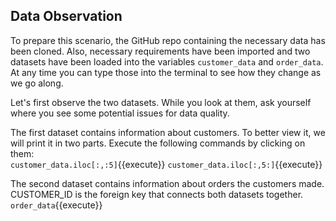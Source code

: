 ## Data Observation

To prepare this scenario, the GitHub repo containing the necessary data has been cloned. Also, necessary requirements have been imported and two datasets have been loaded into the variables `customer_data` and `order_data`. At any time you can type those into the terminal to see how they change as we go along.<br>

Let's first observe the two datasets. While you look at them, ask yourself where you see some potential issues for data quality.<br>

The first dataset contains information about customers. To better view it, we will print it in two parts. Execute the following commands by clicking on them:<br>
`customer_data.iloc[:,:5]`{{execute}}
`customer_data.iloc[:,5:]`{{execute}}

The second dataset contains information about orders the customers made. CUSTOMER_ID is the foreign key that connects both datasets together.<br>
`order_data`{{execute}}
